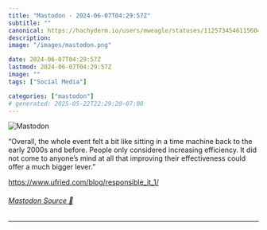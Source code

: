 ```yaml
---
title: "Mastodon - 2024-06-07T04:29:57Z"
subtitle: ""
canonical: https://hachyderm.io/users/mweagle/statuses/112573454611560457
description:
image: "/images/mastodon.png"

date: 2024-06-07T04:29:57Z
lastmod: 2024-06-07T04:29:57Z
image: ""
tags: ["Social Media"]

categories: ["mastodon"]
# generated: 2025-05-22T22:29:20-07:00
---
```

![Mastodon](/images/mastodon.png)

<p>“Overall, the whole event felt a bit like sitting in a time machine back to the early 2000s and before. People only considered increasing efficiency. It did not come to anyone’s mind at all that improving their effectiveness could offer a much bigger lever.”</p><p><a href="https://www.ufried.com/blog/responsible_it_1/" target="_blank" rel="nofollow noopener noreferrer" translate="no"><span class="invisible">https://www.</span><span class="ellipsis">ufried.com/blog/responsible_it</span><span class="invisible">_1/</span></a></p>


###### [Mastodon Source 🐘](https://hachyderm.io/@mweagle/112573454611560457)

___

